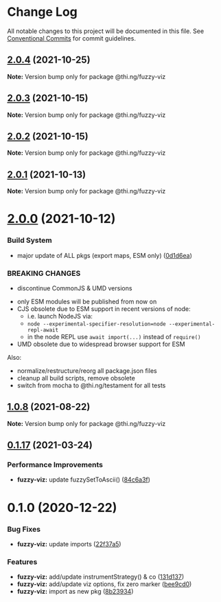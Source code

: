 # Change Log

All notable changes to this project will be documented in this file.
See [Conventional Commits](https://conventionalcommits.org) for commit guidelines.

## [2.0.4](https://github.com/thi-ng/umbrella/compare/@thi.ng/fuzzy-viz@2.0.3...@thi.ng/fuzzy-viz@2.0.4) (2021-10-25)

**Note:** Version bump only for package @thi.ng/fuzzy-viz





## [2.0.3](https://github.com/thi-ng/umbrella/compare/@thi.ng/fuzzy-viz@2.0.2...@thi.ng/fuzzy-viz@2.0.3) (2021-10-15)

**Note:** Version bump only for package @thi.ng/fuzzy-viz





## [2.0.2](https://github.com/thi-ng/umbrella/compare/@thi.ng/fuzzy-viz@2.0.1...@thi.ng/fuzzy-viz@2.0.2) (2021-10-15)

**Note:** Version bump only for package @thi.ng/fuzzy-viz





## [2.0.1](https://github.com/thi-ng/umbrella/compare/@thi.ng/fuzzy-viz@2.0.0...@thi.ng/fuzzy-viz@2.0.1) (2021-10-13)

**Note:** Version bump only for package @thi.ng/fuzzy-viz





# [2.0.0](https://github.com/thi-ng/umbrella/compare/@thi.ng/fuzzy-viz@1.0.9...@thi.ng/fuzzy-viz@2.0.0) (2021-10-12)


### Build System

* major update of ALL pkgs (export maps, ESM only) ([0d1d6ea](https://github.com/thi-ng/umbrella/commit/0d1d6ea9fab2a645d6c5f2bf2591459b939c09b6))


### BREAKING CHANGES

* discontinue CommonJS & UMD versions

- only ESM modules will be published from now on
- CJS obsolete due to ESM support in recent versions of node:
  - i.e. launch NodeJS via:
  - `node --experimental-specifier-resolution=node --experimental-repl-await`
  - in the node REPL use `await import(...)` instead of `require()`
- UMD obsolete due to widespread browser support for ESM

Also:
- normalize/restructure/reorg all package.json files
- cleanup all build scripts, remove obsolete
- switch from mocha to @thi.ng/testament for all tests






##  [1.0.8](https://github.com/thi-ng/umbrella/compare/@thi.ng/fuzzy-viz@1.0.7...@thi.ng/fuzzy-viz@1.0.8) (2021-08-22) 

**Note:** Version bump only for package @thi.ng/fuzzy-viz 

##  [0.1.17](https://github.com/thi-ng/umbrella/compare/@thi.ng/fuzzy-viz@0.1.16...@thi.ng/fuzzy-viz@0.1.17) (2021-03-24) 

###  Performance Improvements 

- **fuzzy-viz:** update fuzzySetToAscii() ([84c6a3f](https://github.com/thi-ng/umbrella/commit/84c6a3f077c16027c9dde79618992bbe3be9d5a6)) 

#  0.1.0 (2020-12-22) 

###  Bug Fixes 

- **fuzzy-viz:** update imports ([22f37a5](https://github.com/thi-ng/umbrella/commit/22f37a526acd6911720100e77ad41029d8799004)) 

###  Features 

- **fuzzy-viz:** add/update instrumentStrategy() & co ([131d137](https://github.com/thi-ng/umbrella/commit/131d13776735e3dd222090a6b514bfbe4878d9f2)) 
- **fuzzy-viz:** add/update viz options, fix zero marker ([bee9cd0](https://github.com/thi-ng/umbrella/commit/bee9cd08b32ce43cc6661146dd87f35db9516559)) 
- **fuzzy-viz:** import as new pkg ([8b23934](https://github.com/thi-ng/umbrella/commit/8b239347894bf8c7192890151868ecdb1ac3bf2b))
